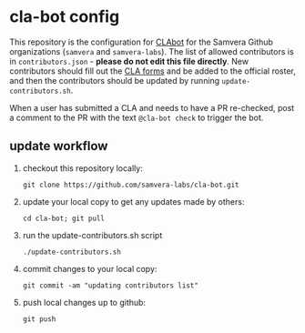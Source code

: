 # cla-bot config
This repository is the configuration for [CLAbot](https://colineberhardt.github.io/cla-bot) for
the Samvera Github organizations (`samvera` and `samvera-labs`). The list of allowed contributors
is in `contributors.json` - **please do not edit this file directly**. New contributors should
fill out the [CLA forms](https://dochub.com/samvera/ALzmZB7wMbWZ6WERX8J560/samvera-icla-pdf?dt=JFH9VZENHwW3JubkXb2p)
and be added to the official roster, and then the contributors should be updated by running
`update-contributors.sh`.

When a user has submitted a CLA and needs to have a PR re-checked, post a comment to the PR with
the text `@cla-bot check` to trigger the bot.

## update workflow
1. checkout this repository locally:

    ```git clone https://github.com/samvera-labs/cla-bot.git```

2. update your local copy to get any updates made by others:

    ```cd cla-bot; git pull```

3. run the update-contributors.sh script

    ```./update-contributors.sh```

4. commit changes to your local copy:

    ```git commit -am "updating contributors list"```

5. push local changes up to github:

    ```git push```
